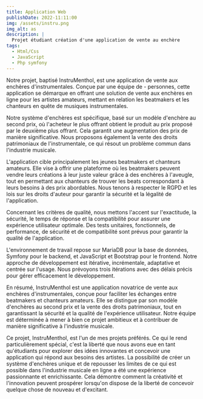 ```yaml
---
title: Application Web
publishDate: 2022-11:11:00
img: /assets/instru.png
img_alt: as
description: |
  Projet étudiant création d'une application de vente au enchère
tags:
  - Html/Css
  - JavaScript
  - Php symfony
---
```


Notre projet, baptisé InstruMenthol, est une application de vente aux enchères d'instrumentales. Conçue par une équipe de - personnes, cette application se démarque en offrant une solution de vente aux enchères en ligne pour les artistes amateurs, mettant en relation les beatmakers et les chanteurs en quête de musiques instrumentales.

Notre système d'enchères est spécifique, basé sur un modèle d'enchère au second prix, où l'acheteur le plus offrant obtient le produit au prix proposé par le deuxième plus offrant. Cela garantit une augmentation des prix de manière significative. Nous proposons également la vente des droits patrimoniaux de l'instrumentale, ce qui résout un problème commun dans l'industrie musicale.

L'application cible principalement les jeunes beatmakers et chanteurs amateurs. Elle vise à offrir une plateforme où les beatmakers peuvent vendre leurs créations à leur juste valeur grâce à des enchères à l'aveugle, tout en permettant aux chanteurs de trouver les beats correspondant à leurs besoins à des prix abordables. Nous tenons à respecter le RGPD et les lois sur les droits d'auteur pour garantir la sécurité et la légalité de l'application.

Concernant les critères de qualité, nous mettons l'accent sur l'exactitude, la sécurité, le temps de réponse et la compatibilité pour assurer une expérience utilisateur optimale. Des tests unitaires, fonctionnels, de performance, de sécurité et de compatibilité sont prévus pour garantir la qualité de l'application.

L'environnement de travail repose sur MariaDB pour la base de données, Symfony pour le backend, et JavaScript et Bootstrap pour le frontend. Notre approche de développement est itérative, incrémentale, adaptative et centrée sur l'usage. Nous prévoyons trois itérations avec des délais précis pour gérer efficacement le développement.

En résumé, InstruMenthol est une application novatrice de vente aux enchères d'instrumentales, conçue pour faciliter les échanges entre beatmakers et chanteurs amateurs. Elle se distingue par son modèle d'enchères au second prix et la vente des droits patrimoniaux, tout en garantissant la sécurité et la qualité de l'expérience utilisateur. Notre équipe est déterminée à mener à bien ce projet ambitieux et à contribuer de manière significative à l'industrie musicale.

Ce projet, InstruMenthol, est l'un de mes projets préférés. Ce qui le rend particulièrement spécial, c'est la liberté que nous avons eue en tant qu'étudiants pour explorer des idées innovantes et concevoir une application qui répond aux besoins des artistes. La possibilité de créer un système d'enchères unique et de repousser les limites de ce qui est possible dans l'industrie musicale en ligne a été une expérience passionnante et enrichissante. Cela démontre comment la créativité et l'innovation peuvent prospérer lorsqu'on dispose de la liberté de concevoir quelque chose de nouveau et d'excitant.